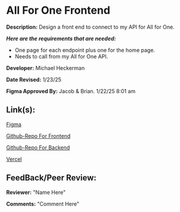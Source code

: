 # All For One Frontend

**Description:** Design a front end to connect to my API for All for One.

***Here are the requirements that are needed:***
- One page for each endpoint plus one for the home page.
- Needs to call from my All for One API.


**Developer:** Michael Heckerman

**Date Revised:** 1/23/25

**Figma Approved By:** Jacob & Brian. 1/22/25 8:01 am


## Link(s):

[Figma](https://www.figma.com/design/vXiOC9q7t3WcLdraKv8OET/All4One?node-id=0-1&p=f&t=TR04368ELJ30BeHG-0)

[Github-Repo For Frontend](https://github.com/mkheck13/All4OneFrontEnd)

[Github-Repo For Backend](https://github.com/mkheck13/AllForOneApi)

[Vercel]()


## FeedBack/Peer Review: 

**Reviewer:** "Name Here"

**Comments:** "Comment Here"